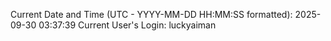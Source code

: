 Current Date and Time (UTC - YYYY-MM-DD HH:MM:SS formatted): 2025-09-30 03:37:39
Current User's Login: luckyaiman
